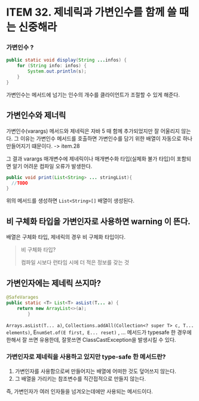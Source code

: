 # ITEM 32. 제네릭과 가변인수를 함께 쓸 때는 신중해라

### 가변인수 ?

```java
public static void display(String ...infos) {
    for (String info: infos) {
        System.out.println(s);
    }
}
```

가변인수는 메서드에 넘기는 인수의 개수를 클라이언트가 조절할 수 있게 해준다.

## 가변인수와 제너릭 

가변인수(varargs) 메서드와 제네릭은 자바 5 때 함께 추가되었지만 잘 어울리지 않는다. 그 이유는 가변인수 메서드를 호출하면 가변인수를 담기 위한 배열이 자동으로 하나 만들어지기 떄문이다. -> item.28

그 결과 varargs 매개변수에 제네릭이나 매개변수화 타입(실체화 불가 타입)이 포함되면 알기 어려운 컴파일 오류가 발생한다.

```java
public void print(List<String> ... stringList){ 
  //TODO
}
```
위의 메서드를 생성하면 `List<String>[]` 배열이 생성된다.

## 비 구체화 타입을 가변인자로 사용하면 warning 이 뜬다.

배열은 구체화 타입, 제네릭의 경우 비 구체화 타입이다.

>비 구체화 타입?
> 
> 컴파일 시보다 런타임 시에 더 적은 정보를 갖는 것

## 가변인자에는 제네릭 쓰지마? 

```java
@SafeVarages
public static <T> List<T> asList(T... a) {
    return new ArrayList<>(a);
        }
```

`Arrays.asList(T... a)`, `Collections.addAll(Collection<? super T> c, T... elements)`, E`numSet.of(E first, E... reset)` , ... 메서드가 typesafe 한 경우에 한해서 잘 쓰면 유용한데, 잘못쓰면 ClassCastException을 발생시킬 수 있다.

### 가변인자로 제네릭을 사용하고 있지만 type-safe 한 메서드란?

1. 가변인자를 사용함으로써 만들어지는 배열에 어떠한 것도 덮어쓰지 않는다.
2. 그 배열을 가리키는 참조변수를 직간접적으로 만들지 않는다.

즉, 가변인자가 여러 인자들을 넘겨오는데에만 사용되는 메서드이다.


